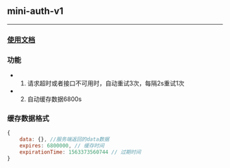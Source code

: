 ## mini-auth-v1
----------------------------

### [使用文档](./docs/usual.md)

### 功能

- 1. 请求超时或者接口不可用时，自动重试3次，每隔2s重试1次
- 2. 自动缓存数据6800s

### 缓存数据格式

```javascript
{
    data: {}, //服务端返回的data数据
    expires: 6800000, // 缓存时间
    expirationTime: 1563373560744 // 过期时间
}
```

